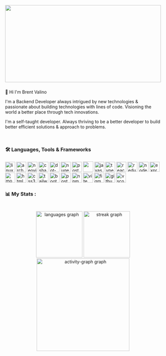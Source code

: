 <div align="center">
 
<img src="https://i.pinimg.com/originals/bc/87/e5/bc87e5124f8d2cfe810d403adc96ad01.gif" width="100%" height=250 />

</div>

###

🚀 Hi I'm Brent Valino
 
I'm a Backend Developer always intrigued by new technologies & passionate about building technologies with lines of code.
Visioning the world a better place through tech innovations.

I'm a self-taught developer. Always thriving to be a better developer to build better efficient solutions & approach to problems.

  
<br clear="both">

<h3 align="left">🛠 Languages, Tools & Frameworks</h3>

###

<div align="left">

  <img src="https://img.shields.io/badge/Linux-FCC624?logo=linux&logoColor=black&style=for-the-badge" height="32" alt="linux logo"  />
  <img src="https://img.shields.io/badge/Arch_Linux-1793D1?style=for-the-badge&logo=arch-linux&logoColor=white" height="32" alt="arch linux logo"  />
  <img src="https://img.shields.io/badge/Neovim-57A143?logo=neovim&logoColor=black&style=for-the-badge" height="32" alt="neovim logo"  />
<img src="https://img.shields.io/badge/C Sharp-239120?logo=csharp&logoColor=white&style=for-the-badge" height="32" alt="csharp logo"  />
  <img src="https://img.shields.io/badge/.NET-512BD4?logo=dotnet&logoColor=white&style=for-the-badge" height="32" alt="dot-net logo"  />
  <img src="https://img.shields.io/badge/NuGet-004880?style=for-the-badge&logo=nuget&logoColor=white" height="32" alt="nuget logo" />
  <img src="https://img.shields.io/badge/PostgreSQL-4169E1?logo=postgresql&logoColor=white&style=for-the-badge" height="32" alt="postgresql logo"  />
  <img src="https://img.shields.io/badge/JWT-000000?style=for-the-badge&logo=JSON%20web%20tokens&logoColor=white" height="33"/>
  <img src="https://img.shields.io/badge/JavaScript-F7DF1E?logo=javascript&logoColor=black&style=for-the-badge" height="32" alt="javascript logo"  />
  
  <img src="https://img.shields.io/badge/TypeScript-3178C6?logo=typescript&logoColor=white&style=for-the-badge" height="32" alt="typescript logo"  />


  <img src="https://img.shields.io/badge/React-61DAFB?logo=react&logoColor=black&style=for-the-badge" height="32" alt="react logo"  />
  <img src="https://img.shields.io/badge/Redux-593D88?style=for-the-badge&logo=redux&logoColor=white" height="32" alt="redux logo" />
  <img src="https://img.shields.io/badge/Node.js-339933?logo=nodedotjs&logoColor=white&style=for-the-badge" height="32" alt="nodejs logo"  />
 
  <img src="https://img.shields.io/badge/Express-000000?logo=express&logoColor=white&style=for-the-badge" height="32" alt="express logo"  />
 
  <img src="https://img.shields.io/badge/MongoDB-47A248?logo=mongodb&logoColor=white&style=for-the-badge" height="32" alt="mongodb logo"  />
 
  <img src="https://img.shields.io/badge/HTML5-E34F26?logo=html5&logoColor=white&style=for-the-badge" height="32" alt="html5 logo"  />
 
  <img src="https://img.shields.io/badge/CSS3-1572B6?logo=css3&logoColor=white&style=for-the-badge" height="32" alt="css3 logo"  />
 
  <img src="https://img.shields.io/badge/Tailwind CSS-06B6D4?logo=tailwindcss&logoColor=black&style=for-the-badge" height="32" alt="tailwindcss logo"  />
 
  <img src="https://img.shields.io/badge/Bootstrap-7952B3?logo=bootstrap&logoColor=white&style=for-the-badge" height="32" alt="bootstrap logo"  />
 
  <img src="https://img.shields.io/badge/Postman-FF6C37?logo=postman&logoColor=black&style=for-the-badge" height="32" alt="postman logo"  />
 
  <img src="https://img.shields.io/badge/npm-CB3837?logo=npm&logoColor=white&style=for-the-badge" height="32" alt="npm logo"  />
 
  <img src="https://img.shields.io/badge/Vite-646CFF?logo=vite&logoColor=white&style=for-the-badge" height="32" alt="vite logo"  />
 
  <img src="https://img.shields.io/badge/Figma-F24E1E?logo=figma&logoColor=white&style=for-the-badge" height="32" alt="figma logo"  />
 
  <img src="https://img.shields.io/badge/GitHub-181717?logo=github&logoColor=white&style=for-the-badge" height="32" alt="github logo"  />
 
  <img src="https://img.shields.io/badge/Visual Studio Code-007ACC?logo=visualstudiocode&logoColor=white&style=for-the-badge" height="32" alt="vscode logo"  />
 
</div>

###

<h3 align="left">📊   My Stats :</h3>

###

<br clear="both">

<div align="center">
  <img src="https://github-readme-stats.vercel.app/api/top-langs?username=kngval&locale=en&hide_title=false&layout=compact&card_width=320&langs_count=12&theme=radical&hide_border=true&order=2" height="150" alt="languages graph"  />
  <img src="https://streak-stats.demolab.com?user=kngval&locale=en&mode=daily&theme=radical&hide_border=true&border_radius=5&order=3" height="150" alt="streak graph"  />
  <img src="https://github-readme-activity-graph.vercel.app/graph?username=kngval&radius=10&theme=redical&area=true&order=5&hide_title=false&hide_border=true" height="300" alt="activity-graph graph"  />
</div>

###









